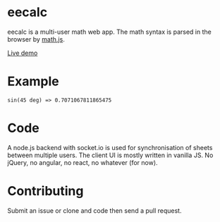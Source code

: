 # eecalc

eecalc is a multi-user math web app. The math syntax is parsed in the browser by [math.js](http://mathjs.org/).

[Live demo](http://a-mo-pa.com:3000/sheet/demo)

# Example

    sin(45 deg) => 0.7071067811865475

# Code

A node.js backend with socket.io is used for synchronisation of sheets between multiple users.
The client UI is mostly written in vanilla JS. No jQuery, no angular, no react, no whatever (for now).

# Contributing

Submit an issue or clone and code then send a pull request.
